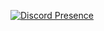 [![Discord Presence](https://lanyard.cnrad.dev/api/300668125966368768)](https://discord.com/users/300668125966368768)

